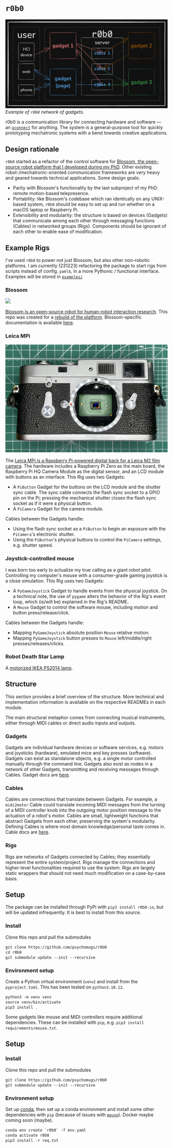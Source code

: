 # `r0b0`

![](docs/assets/r0b0-new.png)
*Example of `r0b0` network of gadgets.*

r0b0 is a communication library for connecting hardware and software — an [`aconnect`](https://man.archlinux.org/man/aconnect.1.en) for anything.
The system is a general-purpose tool for quickly prototyping mechatronic systems with a bend towards creative applications.

## Design rationale
`r0b0` started as a refactor of the control software for [Blossom, the open-source robot platform that I developed during my PhD](https://msgtn.xyz/research).
Other existing robot-/mechatronic-oriented communication frameworks are very heavy and geared towards technical applications.
Some design goals:
- Parity with Blossom's functionality by the last subproject of my PhD: remote motion-based telepresence.
- Portability: like Blossom's codebase which ran identically on any UNIX-based system, `r0b0` should be easy to set up and run whether on a macOS laptop or Raspberry Pi.
- Extensibility and modularity: the structure is based on devices (Gadgets) that communicate among each other through messaging functions (Cables) in networked groups (Rigs). Components should be ignorant of each other to enable ease of modification.

## Example Rigs
I've used `r0b0` to power not just Blossom, but also other non-robotic platforms.
I am currently (231223) refactoring the package to start rigs from scripts instead of config`.yaml`s, in a more Pythonic / functional interface. 
Examples will be stored in [`examples/`](./examples/)


### Blossom
![](docs/assets/blsm-stereo.gif)

[Blossom is an open-source robot for human-robot interaction research](https://msgtn.xyz/research).
This repo was created for a [rebuild of the platform](https://msgtn.xyz/rebuild_of_blossom).
Blossom-specific documentation is available [here](./docs/blsm.md).

### Leica MPi
![](docs/assets/mpi.jpg)

The [Leica MPi is a Raspberry Pi-powered digital back for a Leica M2 film camera](https://msgtn.xyz/mpi).
The hardware includes a Raspberry Pi Zero as the main board, the Raspberry Pi HQ Camera Module as the digital sensor, and an LCD module with buttons as an interface.
This Rig uses two Gadgets:
- A `PiButton` Gadget for the buttons on the LCD module and the shutter sync cable. The sync cable connects the flash sync socket to a GPIO pin on the Pi; pressing the mechanical shutter closes the flash sync socket as if it were a physical button.
- A `PiCamera` Gadget for the camera module.

Cables between the Gadgets handle:
- Using the flash sync socket as a `PiButton` to begin an exposure with the `PiCamera`'s electronic shutter.
- Using the `PiButton`'s physical buttons to control the `PiCamera` settings, e.g. shutter speed.

### Joystick-controlled mouse
I was born too early to actualize my true calling as a giant robot pilot.
Controlling my computer's mouse with a consumer-grade gaming joystick is a close simulation.
This Rig uses two Gadgets:
- A `PyGameJoystick` Gadget to handle events from the physical joystick. On a technical note, the use of `pygame` alters the behavior of the Rig's event loop, which (is/will be) explained in the Rig's README.
- A `Mouse` Gadget to control the software mouse, including motion and button press/release/click.

Cables between the Gadgets handle:
- Mapping `PyGameJoystick` absolute position `Mouse` relative motion.
- Mapping `PyGameJoystick` button presses to `Mouse` left/middle/right presses/releases/clicks.

### Robot Death Star Lamp
A [motorized IKEA PS2014 lamp](https://msgtn.xyz/ps2014).


## Structure

This section provides a brief overview of the structure.
More technical and implementation information is available on the respective READMEs in each module.

The main structural metaphor comes from connecting musical instruments, either through MIDI cables or direct audio inputs and outputs.


### Gadgets
Gadgets are individual hardware devices or software services, e.g. motors and joysticks (hardware), emulated mice and key presses (software).
Gadgets can exist as standalone objects, e.g. a single motor controlled manually through the command line.
Gadgets also exist as nodes in a network of other Gadgets, transmitting and receiving messages through Cables.
Gadget docs are [here](/r0b0/gadgets/README.md).

### Cables
Cables are connections that translate between Gadgets.
For example, a `midi2motor` Cable could translate incoming MIDI messages from the turning of a MIDI controller knob into the outgoing motor position message to the actuation of a robot's motor.
Cables are small, lightweight functions that abstract Gadgets from each other, preserving the system's modularity.
Defining Cables is where most domain knowledge/personal taste comes in.
Cable docs are [here](/r0b0/cables//README.md).

### Rigs
Rigs are networks of Gadgets connected by Cables; they essentially represent the entire system/project.
Rigs manage the connections and higher-level functionalities required to use the system.
Rigs are largely static wrappers that should not need much modification on a case-by-case basis.

## Setup
The package can be installed through PyPi with `pip3 install r0b0-io`, but will be updated infrequently.
It is best to install from this source.

### Install
Clone this repo and pull the submodules
```
git clone https://github.com/psychomugs/r0b0
cd r0b0
git submodule update --init --recursive
```

### Environment setup
Create a Python virtual environment (`venv`) and install from the `pyproject.toml`.
This has been tested on `python3.10.12`.
```
python3 -m venv venv
source venv/bin/activate
pip3 install .
```

Some gadgets like mouse and MIDI controllers require additional dependencies. 
These can be installed with `pip`, e.g. `pip3 install requirements/mouse.txt`.
## Setup
### Install
Clone this repo and pull the submodules
```
git clone https://github.com/psychomugs/r0b0
git submodule update --init --recursive
```

### Environment setup
Set up [conda](https://conda.io), then set up a conda environment and install some other dependencies with `pip` (because of issues with [`mouse`](https://github.com/boppreh/mouse/issues/75)). Docker maybe coming soon (maybe).
```
conda env create `r0b0` -f env.yaml
conda activate r0b0
pip3 install -r req.txt 
```
